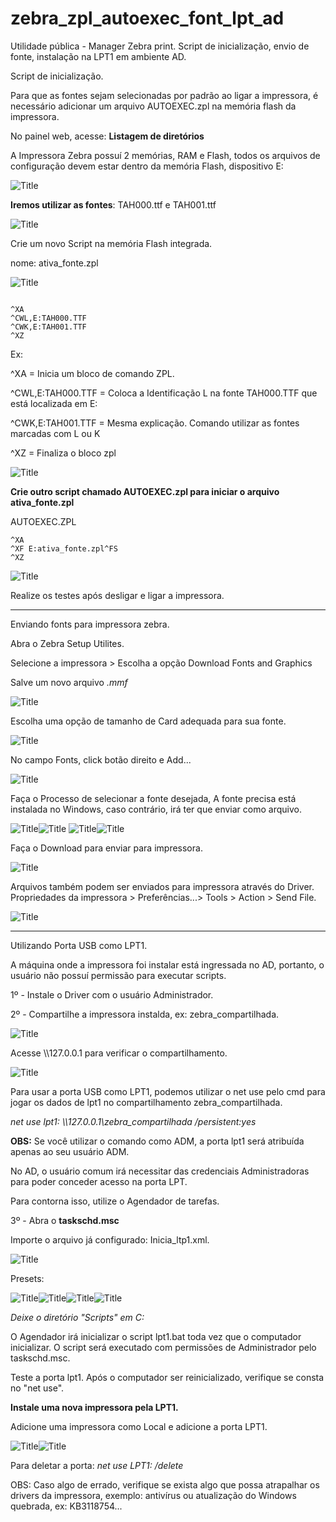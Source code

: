# zebra_zpl_autoexec_font_lpt_ad
Utilidade pública - Manager Zebra print. Script de inicialização, envio de fonte, instalação na LPT1 em ambiente AD.


Script de inicialização.

Para que as fontes sejam selecionadas por padrão ao ligar a impressora, é necessário adicionar um arquivo AUTOEXEC.zpl na memória flash da impressora.
 

No painel web, acesse: **Listagem de diretórios**

A Impressora Zebra possuí 2 memórias, RAM e Flash, todos os arquivos de configuração devem estar dentro da memória Flash, dispositivo E:

 ![Title](image/1.png)


**Iremos utilizar as fontes**: TAH000.ttf e TAH001.ttf
 
![Title](image/2.png)
 

 Crie um novo Script na memória Flash integrada.

nome: ativa_fonte.zpl

 ![Title](image/3.png)

```

^XA
^CWL,E:TAH000.TTF
^CWK,E:TAH001.TTF
^XZ

```

Ex:

^XA = Inicia um bloco de comando ZPL.

^CWL,E:TAH000.TTF = Coloca a Identificação L na fonte TAH000.TTF que está localizada em E:

^CWK,E:TAH001.TTF = Mesma explicação. Comando utilizar as fontes marcadas com L ou K

^XZ = Finaliza o bloco zpl

 ![Title](image/4.png)

 **Crie outro script chamado AUTOEXEC.zpl para iniciar o arquivo ativa_fonte.zpl**

AUTOEXEC.ZPL

```
^XA
^XF E:ativa_fonte.zpl^FS
^XZ

```

 ![Title](image/5.png)

Realize os testes após desligar e ligar a impressora.


--------------------------


Enviando fonts para impressora zebra.


Abra o Zebra Setup Utilites.

Selecione a impressora > Escolha a opção Download Fonts and Graphics

Salve um novo arquivo *.mmf*

![Title](image/6.png)
 
Escolha uma opção de tamanho de Card adequada para sua fonte.

![Title](image/7.png)
 
No campo Fonts, click botão direito e Add...

![Title](image/8.png)
 
Faça o Processo de selecionar a fonte desejada, A fonte precisa está instalada no Windows, caso contrário, irá ter que enviar como arquivo.
 
![Title](image/9.png)![Title](image/10.png)
![Title](image/11.png)![Title](image/12.png)

 

Faça o Download para enviar para impressora.
 
![Title](image/13.png)

Arquivos também podem ser enviados para impressora através do Driver.
Propriedades da impressora > Preferências...> Tools > Action > Send File.

![Title](image/14.png)
 
 -------------------------------------------------

Utilizando Porta USB como LPT1.

A máquina onde a impressora foi instalar está ingressada no AD, portanto, o usuário não possuí permissão para executar scripts.

1º - Instale o Driver com o usuário Administrador.

2º - Compartilhe a impressora instalda, ex: zebra_compartilhada.

![Title](image/17.png)

Acesse \\\127.0.0.1 para verificar o compartilhamento.

![Title](image/16.png)

Para usar a porta USB como LPT1, podemos utilizar o net use pelo cmd para jogar os dados de lpt1 no compartilhamento zebra_compartilhada.

*net use lpt1: \\\127.0.0.1\zebra_compartilhada /persistent:yes*

**OBS:** Se você utilizar o comando como ADM, a porta lpt1 será atribuída apenas ao seu usuário ADM.

No AD, o usuário comum irá necessitar das credenciais Administradoras para poder conceder acesso na porta LPT.

Para contorna isso, utilize o Agendador de tarefas.

3º - Abra o **taskschd.msc**

Importe o arquivo já configurado: Inicia_ltp1.xml.

![Title](image/15.png)


Presets:

![Title](image/lpt.png)![Title](image/lpt2.png)![Title](image/lpt3.png)![Title](image/lpt4.png)

*Deixe o diretório "Scripts" em C:*

O Agendador irá inicializar o script lpt1.bat toda vez que o computador inicializar. O script será executado com permissões de Administrador pelo taskschd.msc.


Teste a porta lpt1. Após o computador ser reinicializado, verifique se consta no "net use".

**Instale uma nova impressora pela LPT1.**

Adicione uma impressora como Local e adicione a porta LPT1.

![Title](image/18.png)![Title](image/19.png)

Para deletar a porta: *net use LPT1: /delete*

OBS: Caso algo de errado, verifique se exista algo que possa atrapalhar os drivers da impressora, exemplo: antivírus ou atualização do Windows quebrada, ex: KB3118754...




